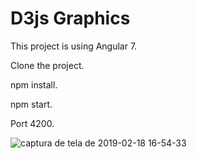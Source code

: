 # D3js Graphics

This project is using Angular 7.

Clone the project.

npm install.

npm start. 

Port 4200.

![captura de tela de 2019-02-18 16-54-33](https://user-images.githubusercontent.com/32275404/52974015-dac98500-339e-11e9-98b5-d5b811267573.png)



